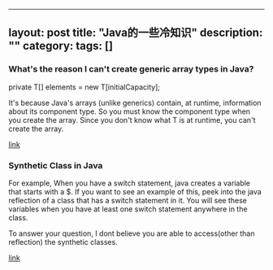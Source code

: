 
---
layout: post
title: "Java的一些冷知识"
description: ""
category: 
tags: []
---

### What's the reason I can't create generic array types in Java?

private T[] elements = new T[initialCapacity];

It's because Java's arrays (unlike generics) contain, at runtime, information about its component type. So you must know the component type when you create the array. Since you don't know what T is at runtime, you can't create the array.

[link](http://stackoverflow.com/questions/2927391/whats-the-reason-i-cant-create-generic-array-types-in-java)

### Synthetic Class in Java

For example, When you have a switch statement, java creates a variable that starts with a $. If you want to see an example of this, peek into the java reflection of a class that has a switch statement in it. You will see these variables when you have at least one switch statement anywhere in the class.

To answer your question, I dont believe you are able to access(other than reflection) the synthetic classes.

[link](http://stackoverflow.com/questions/399546/synthetic-class-in-java)

### 
